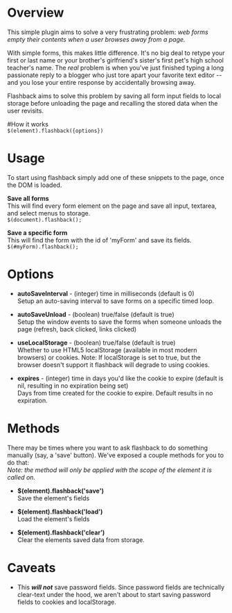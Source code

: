 # Overview
This simple plugin aims to solve a very frustrating problem: *web forms empty their contents when a user browses away from a page.*

With simple forms, this makes little difference.  It's no big deal to retype your first or last name or your brother's girlfriend's sister's first pet's high school teacher's name.
The *real* problem is when you've just finished typing a long passionate reply to a blogger who just tore apart your favorite text editor -- and you lose your entire response by accidentally browsing away.

Flashback aims to solve this problem by saving all form input fields to local storage before unloading the page and recalling the stored data when the user revisits.

#How it works  
```$(element).flashback({options})```

# Usage
To start using flashback simply add one of these snippets to the page, once the DOM is loaded.

**Save all forms**  
This will find every form element on the page and save all input, textarea, and select menus to storage.  
```$(document).flashback();```

**Save a specific form**  
This will find the form with the id of 'myForm' and save its fields.  
```$(#myForm).flashback();```

# Options
  - **autoSaveInterval** - (integer) time in milliseconds (default is 0)  
  Setup an auto-saving interval to save forms on a specific timed loop.
  
  - **autoSaveUnload** - (boolean) true/false (default is true)  
  Setup the window events to save the forms when someone unloads the page (refresh, back clicked, links clicked)
  
  - **useLocalStorage** - (boolean) true/false (default is true)  
  Whether to use HTML5 localStorage (available in most modern browsers) or cookies.  Note: If localStorage is set to true, but the browser doesn't support it flashback will degrade to using cookies.
  
  - **expires** - (integer) time in days you'd like the cookie to expire (default is nil, resulting in no expiration being set)  
  Days from time created for the cookie to expire.  Default results in no expiration.

# Methods
There may be times where you want to ask flashback to do something manually (say, a 'save' button).  We've exposed a couple methods for you to do that:  
*Note: the method will only be applied with the scope of the element it is called on.*

  - **$(element).flashback('save')**  
  Save the element's fields
  
  - **$(element).flashback('load')**  
  Load the element's fields
  
  - **$(element).flashback('clear')**  
  Clear the elements saved data from storage.

# Caveats
  -  This ***will not*** save password fields.  Since password fields are technically clear-text under the hood, we aren't about to start saving password fields to cookies and localStorage.